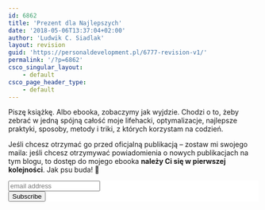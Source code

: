 ```yaml
---
id: 6862
title: 'Prezent dla Najlepszych'
date: '2018-05-06T13:37:04+02:00'
author: 'Ludwik C. Siadlak'
layout: revision
guid: 'https://personaldevelopment.pl/6777-revision-v1/'
permalink: '/?p=6862'
csco_singular_layout:
    - default
csco_page_header_type:
    - default
---
```


Piszę książkę. Albo ebooka, zobaczymy jak wyjdzie. Chodzi o to, żeby zebrać w jedną spójną całość moje lifehacki, optymalizacje, najlepsze praktyki, sposoby, metody i triki, z których korzystam na codzień.

Jeśli chcesz otrzymać go przed oficjalną publikacją – zostaw mi swojego maila: jeśli chcesz otrzymywać powiadomienia o nowych publikacjach na tym blogu, to dostęp do mojego ebooka **należy Ci się w pierwszej kolejności**. Jak psu buda! 🙂

<style type="text/css">
	#mc_embed_signup{background:#fff; clear:left; font:14px Helvetica,Arial,sans-serif; }<br />	/* Add your own MailChimp form style overrides in your site stylesheet or in this style block.<br />	   We recommend moving this block and the preceding CSS link to the HEAD of your HTML file. */<br /></style><div id="mc_embed_signup"><form action="https://siadlak.us1.list-manage.com/subscribe/post?u=9d3a7028ecd1393bb2c90bcfe&id=d7db0184cc" class="validate" id="mc-embedded-subscribe-form" method="post" name="mc-embedded-subscribe-form" novalidate="" target="_blank"><div id="mc_embed_signup_scroll"><input class="email" id="mce-EMAIL" name="EMAIL" placeholder="email address" required="" type="email" value=""></input>

<div aria-hidden="true" style="position: absolute; left: -5000px;"><input name="b_9d3a7028ecd1393bb2c90bcfe_d7db0184cc" tabindex="-1" type="text" value=""></input></div><div class="clear"><input class="button" id="mc-embedded-subscribe" name="subscribe" type="submit" value="Subscribe"></input></div></div></form></div>